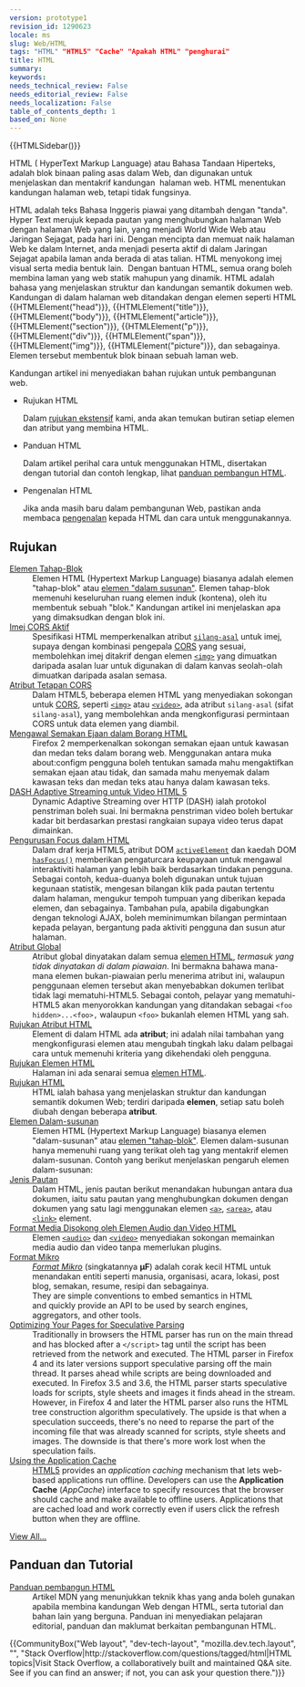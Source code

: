 ```yaml
---
version: prototype1
revision_id: 1290623
locale: ms
slug: Web/HTML
tags: "HTML" "HTML5" "Cache" "Apakah HTML" "penghurai"
title: HTML
summary: 
keywords: 
needs_technical_review: False
needs_editorial_review: False
needs_localization: False
table_of_contents_depth: 1
based_on: None
---
```

<div>{{HTMLSidebar()}}</div>

<p><span class="gt-text"><font><font>HTML ( HyperText Markup Language) atau Bahasa Tandaan Hiperteks, adalah blok binaan paling asas dalam Web, dan digunakan untuk menjelaskan dan mentakrif kandungan&nbsp; halaman web. HTML </font><font>menentukan kandungan halaman web, tetapi tidak fungsinya.</font></font></span></p>

<p>HTML adalah teks Bahasa Inggeris piawai yang ditambah dengan "tanda". Hyper Text merujuk kepada pautan yang menghubungkan halaman Web dengan halaman Web yang lain, yang menjadi World Wide Web atau Jaringan Sejagat, pada hari ini. Dengan mencipta dan memuat naik halaman Web ke dalam Internet, anda menjadi peserta aktif di dalam Jaringan Sejagat apabila laman anda berada di atas talian. HTML menyokong imej visual serta media bentuk lain.&nbsp; Dengan bantuan HTML, semua orang boleh membina laman yang web statik mahupun yang dinamik. HTML adalah bahasa yang menjelaskan struktur dan kandungan semantik dokumen web. Kandungan di dalam halaman web ditandakan dengan elemen seperti HTML {{HTMLElement("head")}}, {{HTMLElement("title")}}, {{HTMLElement("body")}}, {{HTMLElement("article")}}, {{HTMLElement("section")}}, {{HTMLElement("p")}}, {{HTMLElement("div")}}, {{HTMLElement("span")}}, {{HTMLElement("img")}}, {{HTMLElement("picture")}}, dan sebagainya. Elemen tersebut membentuk blok binaan sebuah laman web.</p>

<p>Kandungan artikel ini menyediakan bahan rujukan untuk pembangunan web.</p>

<section class="cleared" id="sect1">
<ul class="card-grid">
 <li><span>Rujukan HTML</span>

  <p>Dalam <a href="/en-US/docs/Web/HTML/Reference">rujukan ekstensif</a> kami, anda akan temukan butiran setiap elemen dan atribut yang membina HTML.</p>
 </li>
 <li><span>Panduan HTML</span>
  <p>Dalam artikel perihal cara untuk menggunakan HTML, disertakan dengan tutorial dan contoh lengkap, lihat <a href="/en-US/docs/Web/Guide/HTML">panduan pembangun HTML</a>.</p>
 </li>
 <li><span>Pengenalan HTML</span>
  <p>Jika anda masih baru dalam pembangunan Web, pastikan anda membaca <a href="https://developer.mozilla.org/en-US/docs/Web/Guide/HTML/Introduction">pengenalan</a> kepada HTML dan cara untuk menggunakannya.</p>
 </li>
</ul>

<div class="row topicpage-table">
<div class="section">
<h2 class="Documentation" id="Rujukan">Rujukan</h2>

<dl>
 <dt class="landingPageList"><a href="https://developer.mozilla.org/en-US/docs/Web/HTML/Block-level_elements">Elemen Tahap-Blok</a></dt>
 <dd class="landingPageList">Elemen HTML (Hypertext Markup Language) biasanya adalah elemen "tahap-blok" atau <a href="https://developer.mozilla.org/en-US/docs/HTML/Inline_elements" title="/en-US/docs/HTML/inline_elements">elemen "dalam susunan"</a>. Elemen tahap-blok memenuhi keseluruhan ruang elemen induk (kontena), oleh itu membentuk sebuah "blok." Kandungan artikel ini menjelaskan apa yang dimaksudkan dengan blok ini.</dd>
 <dt class="landingPageList"><a href="https://developer.mozilla.org/en-US/docs/Web/HTML/CORS_enabled_image">Imej CORS Aktif</a></dt>
 <dd class="landingPageList">Spesifikasi HTML memperkenalkan atribut <code><a href="https://developer.mozilla.org/en-US/docs/Web/HTML/Element/img#attr-crossorigin">silang-asal</a></code> untuk imej, supaya dengan kombinasi pengepala <a class="glossaryLink" href="https://developer.mozilla.org/en-US/docs/Glossary/CORS" title="CORS: It is insecure to allow a webpage to request any resources from any other domains without limitation. CORS (Cross-Origin Resource Sharing) is a system that determines whether to block or fulfill these requests.">CORS</a> yang sesuai, membolehkan imej ditakrif dengan elemen <a href="https://developer.mozilla.org/en-US/docs/Web/HTML/Element/img" title="The HTML Image Element (&lt;img&gt;) represents an image of the document."><code>&lt;img&gt;</code></a> yang dimuatkan daripada asalan luar untuk digunakan di dalam kanvas seolah-olah dimuatkan daripada asalan semasa.</dd>
 <dt class="landingPageList"><a href="https://developer.mozilla.org/en-US/docs/Web/HTML/CORS_settings_attributes">Atribut Tetapan CORS</a></dt>
 <dd class="landingPageList">Dalam HTML5, beberapa elemen HTML yang menyediakan sokongan untuk <a href="https://developer.mozilla.org/en-US/docs/HTTP/Access_control_CORS">CORS</a>, seperti <a href="https://developer.mozilla.org/en-US/docs/Web/HTML/Element/img" title="The HTML Image Element (&lt;img&gt;) represents an image of the document."><code>&lt;img&gt;</code></a> atau <a href="https://developer.mozilla.org/en-US/docs/Web/HTML/Element/video" title="The HTML &lt;video&gt; element is used to embed video content. It may contain several video sources, represented using the src attribute or the &lt;source&gt; element; the browser will choose the most suitable one."><code>&lt;video&gt;</code></a>, ada atribut <code>silang-asal</code> (sifat <code>silang-asal</code>), yang membolehkan anda mengkonfigurasi permintaan CORS untuk data elemen yang diambil.</dd>
 <dt class="landingPageList"><a href="https://developer.mozilla.org/en-US/docs/Web/HTML/Controlling_spell_checking_in_HTML_forms">Mengawal Semakan Ejaan dalam Borang HTML</a></dt>
 <dd class="landingPageList">Firefox 2 memperkenalkan sokongan semakan ejaan untuk kawasan dan medan teks dalam borang web. Menggunakan antara muka about:configm pengguna boleh tentukan samada mahu mengaktifkan semakan ejaan atau tidak, dan samada mahu menyemak dalam kawasan teks dan medan teks atau hanya dalam kawasan teks.</dd>
 <dt class="landingPageList"><a href="https://developer.mozilla.org/en-US/docs/Web/HTML/DASH_Adaptive_Streaming_for_HTML_5_Video">DASH Adaptive Streaming untuk Video HTML 5</a></dt>
 <dd class="landingPageList">Dynamic Adaptive Streaming over HTTP (DASH) ialah protokol penstriman boleh suai. Ini bermakna penstriman video boleh bertukar kadar bit berdasarkan prestasi rangkaian supaya video terus dapat dimainkan.</dd>
 <dt class="landingPageList"><a href="https://developer.mozilla.org/en-US/docs/Web/HTML/Focus_management_in_HTML">Pengurusan Focus dalam HTML</a></dt>
 <dd class="landingPageList">Dalam draf kerja HTML5, atribut DOM <code><a href="https://developer.mozilla.org/en/DOM/document.activeElement" title="en/DOM/document.activeElement">activeElement</a></code> dan kaedah DOM <code><a href="https://developer.mozilla.org/en/DOM/document.hasFocus" title="en/DOM/document.hasFocus">hasFocus()</a></code> memberikan pengaturcara keupayaan untuk mengawal interaktiviti halaman yang lebih baik berdasarkan tindakan pengguna. Sebagai contoh, kedua-duanya boleh digunakan untuk tujuan kegunaan statistik, mengesan bilangan klik pada pautan tertentu dalam halaman, mengukur tempoh tumpuan yang diberikan kepada elemen, dan sebagainya. Tambahan pula, apabila digabungkan dengan teknologi AJAX, boleh meminimumkan bilangan permintaan kepada pelayan, bergantung pada aktiviti pengguna dan susun atur halaman.</dd>
 <dt class="landingPageList"><a href="https://developer.mozilla.org/en-US/docs/Web/HTML/Global_attributes">Atribut Global</a></dt>
 <dd class="landingPageList">Atribut global dinyatakan dalam semua <a href="https://developer.mozilla.org/en-US/docs/Web/HTML/Element">elemen HTML</a>, <em>termasuk yang tidak dinyatakan di dalam piawaian</em>. Ini bermakna bahawa mana-mana elemen bukan-piawaian perlu menerima atribut ini, walaupun penggunaan elemen tersebut akan menyebabkan dokumen terlibat tidak lagi mematuhi-HTML5. Sebagai contoh, pelayar yang mematuhi-HTML5 akan menyorokkan kandungan yang ditandakan sebagai <code>&lt;foo hidden&gt;...&lt;foo&gt;</code><code>,</code> walaupun <code>&lt;foo&gt;</code> bukanlah elemen HTML yang sah.</dd>
 <dt class="landingPageList"><a href="https://developer.mozilla.org/en-US/docs/Web/HTML/Attributes">Rujukan Atribut HTML</a></dt>
 <dd class="landingPageList">Element di dalam HTML ada <strong>atribut</strong>; ini adalah nilai tambahan yang mengkonfigurasi elemen atau mengubah tingkah laku dalam pelbagai cara untuk memenuhi kriteria yang dikehendaki oleh pengguna.</dd>
 <dt class="landingPageList"><a href="https://developer.mozilla.org/en-US/docs/Web/HTML/Element">Rujukan Elemen HTML</a></dt>
 <dd class="landingPageList">Halaman ini ada senarai semua <a class="glossaryLink" href="https://developer.mozilla.org/en-US/docs/Glossary/HTML" title="HTML: HTML (HyperText Markup Language) is a descriptive language that specifies webpage structure.">elemen HTML</a>.</dd>
 <dt class="landingPageList"><a href="https://developer.mozilla.org/en-US/docs/Web/HTML/Reference">Rujukan HTML</a></dt>
 <dd class="landingPageList">HTML ialah bahasa yang menjelaskan struktur dan kandungan semantik dokumen Web; terdiri daripada <strong>elemen</strong>, setiap satu boleh diubah dengan beberapa <strong>atribut</strong>.</dd>
 <dt class="landingPageList"><a href="https://developer.mozilla.org/en-US/docs/Web/HTML/Inline_elements">Elemen Dalam-susunan</a></dt>
 <dd class="landingPageList">Elemen HTML (Hypertext Markup Language) biasanya elemen "dalam-susunan" atau <a href="https://developer.mozilla.org/en-US/docs/Web/HTML/Block-level_elements">elemen "tahap-blok"</a>. Elemen dalam-susunan hanya memenuhi ruang yang terikat oleh tag yang mentakrif elemen dalam-susunan. Contoh yang berikut menjelaskan pengaruh elemen dalam-susunan:</dd>
 <dt class="landingPageList"><a href="https://developer.mozilla.org/en-US/docs/Web/HTML/Link_types">Jenis Pautan</a></dt>
 <dd class="landingPageList">Dalam HTML, jenis pautan berikut menandakan hubungan antara dua dokumen, iaitu satu pautan yang menghubungkan dokumen dengan dokumen yang satu lagi menggunakan elemen <a href="https://developer.mozilla.org/en-US/docs/Web/HTML/Element/a" title="The HTML &lt;a&gt; Element (or the HTML Anchor Element) defines a hyperlink, the named target destination for a hyperlink, or both."><code>&lt;a&gt;</code></a>, <a href="https://developer.mozilla.org/en-US/docs/Web/HTML/Element/area" title="The HTML &lt;area&gt; element defines a hot-spot region on an image, and optionally associates it with a hypertext link. This element is used only within a &lt;map&gt; element."><code>&lt;area&gt;</code></a>, atau <a href="https://developer.mozilla.org/en-US/docs/Web/HTML/Element/link" title="The HTML Link Element (&lt;link&gt;) specifies relationships between the current document and an external resource. Possible uses for this element include defining a relational framework for navigation. This Element is most used to link to style sheets."><code>&lt;link&gt;</code></a> element.</dd>
 <dt class="landingPageList"><a href="https://developer.mozilla.org/en-US/docs/Web/HTML/Supported_media_formats">Format Media Disokong oleh Elemen Audio dan Video HTML</a></dt>
 <dd class="landingPageList">Elemen <a href="https://developer.mozilla.org/en-US/docs/Web/HTML/Element/audio" title="The HTML &lt;audio&gt; element is used to embed sound content in documents. It may contain several audio sources, represented using the src attribute or the &lt;source&gt; element; the browser will choose the most suitable one."><code>&lt;audio&gt;</code></a> dan <a href="https://developer.mozilla.org/en-US/docs/Web/HTML/Element/video" title="The HTML &lt;video&gt; element is used to embed video content. It may contain several video sources, represented using the src attribute or the &lt;source&gt; element; the browser will choose the most suitable one."><code>&lt;video&gt;</code></a> menyediakan sokongan memainkan media audio dan video tanpa memerlukan plugins.</dd>
 <dt class="landingPageList"><a href="https://developer.mozilla.org/en-US/docs/Web/HTML/microformats">Format Mikro</a></dt>
 <dd class="landingPageList"><span class="p-summary"><a class="external external-icon" href="http://microformats.org"><dfn>Format Mikro</dfn></a> (singkatannya <strong>μF</strong>) adalah corak kecil HTML untuk menandakan entiti seperti manusia, organisasi, acara, lokasi, post blog, semakan, resume, resipi dan sebagainya.</span><br />
 They are simple conventions to embed semantics in HTML and&nbsp;quickly provide&nbsp;an API to be&nbsp;used by search engines, aggregators, and other tools.</dd>
 <dt class="landingPageList"><a href="https://developer.mozilla.org/en-US/docs/Web/HTML/Optimizing_your_pages_for_speculative_parsing">Optimizing Your Pages for Speculative Parsing</a></dt>
 <dd class="landingPageList">Traditionally in browsers the HTML&nbsp;parser has run on the main thread and has blocked after a <code>&lt;/script&gt;</code> tag until the script has been retrieved from the network and executed. The HTML parser in Firefox 4 and its later versions support speculative parsing off the main thread. It parses ahead while scripts are being downloaded and executed. In Firefox 3.5 and 3.6, the HTML parser starts speculative loads for scripts, style sheets and images it finds ahead in the stream. However, in Firefox 4 and later the HTML parser also runs the HTML tree construction algorithm speculatively. The upside is that when a speculation succeeds, there's no need to reparse the part of the incoming file that was already scanned for scripts, style sheets and images. The downside is that there's more work lost when the speculation fails.</dd>
 <dt class="landingPageList"><a href="https://developer.mozilla.org/en-US/docs/Web/HTML/Using_the_application_cache">Using the Application Cache</a></dt>
 <dd class="landingPageList"><a href="https://developer.mozilla.org/en-US/docs/HTML/HTML5" title="HTML/HTML5">HTML5</a> provides an <em>application caching</em> mechanism that lets web-based applications run offline. Developers can use the <strong>Application Cache</strong> (<em>AppCache</em>) interface to specify resources that the browser should cache and make available to offline users. Applications that are cached load and work correctly even if users click the refresh button when they are offline.</dd>
</dl>

<p><span class="alllinks"><a href="/en-US/docs/tag/HTML" title="Article tagged: HTML">View All...</a></span></p>
</div>

<div class="section">
<h2 class="Tools" id="Tools" name="Tools">Panduan dan Tutorial</h2>

<dl>
 <dt><a href="/en-US/docs/Web/Guide/HTML">Panduan pembangun HTML</a></dt>
 <dd>Artikel MDN yang menunjukkan teknik khas yang anda boleh gunakan apabila membina kandungan Web dengan HTML, serta tutorial dan bahan lain yang berguna. Panduan ini menyediakan pelajaran editorial, panduan dan maklumat berkaitan pembangunan HTML.</dd>
</dl>
</div>
</div>

<p>{{CommunityBox("Web layout", "dev-tech-layout", "mozilla.dev.tech.layout", "", "Stack Overflow|http://stackoverflow.com/questions/tagged/html|HTML topics|Visit Stack Overflow, a collaboratively built and maintained Q&amp;A site. See if you can find an answer; if not, you can ask your question there.")}}</p>
</section>


